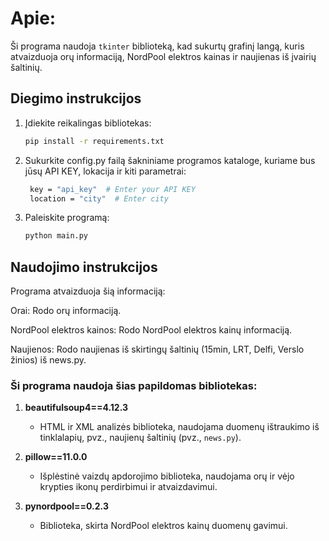 # Apie:

Ši programa naudoja `tkinter` biblioteką, kad sukurtų grafinį langą, kuris atvaizduoja orų informaciją, NordPool elektros kainas ir naujienas iš įvairių šaltinių.

## Diegimo instrukcijos

1. Įdiekite reikalingas bibliotekas:
   ```sh
   pip install -r requirements.txt 
2. Sukurkite config.py failą šakniniame programos kataloge, kuriame bus jūsų API KEY, lokacija ir kiti parametrai:
   ```sh
    key = "api_key"  # Enter your API KEY
    location = "city"  # Enter city    
3. Paleiskite programą:
    ```sh
   python main.py
## Naudojimo instrukcijos
Programa atvaizduoja šią informaciją:

Orai: Rodo orų informaciją.

NordPool elektros kainos: Rodo NordPool elektros kainų informaciją.

Naujienos: Rodo naujienas iš skirtingų šaltinių (15min, LRT, Delfi, Verslo žinios) iš news.py.

### Ši programa naudoja šias papildomas bibliotekas:

1. **beautifulsoup4==4.12.3**
   - HTML ir XML analizės biblioteka, naudojama duomenų ištraukimo iš tinklalapių, pvz., naujienų šaltinių (pvz., `news.py`).
2. **pillow==11.0.0**
    - Išplėstinė vaizdų apdorojimo biblioteka, naudojama orų ir vėjo krypties ikonų perdirbimui ir atvaizdavimui.

3. **pynordpool==0.2.3**
    - Biblioteka, skirta NordPool elektros kainų duomenų gavimui.